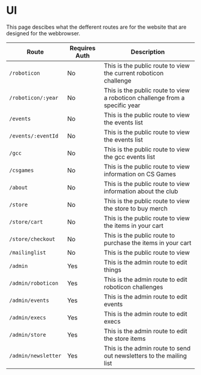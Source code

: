 # UI

This page descibes what the defferent routes are for the website that are designed for
the webbrowser.

| Route | Requires Auth | Description |
| ----- | ------------- | ----------- |
|`/roboticon`| No | This is the public route to view the current roboticon challenge |
|`/roboticon/:year`| No | This is the public route to view a roboticon challenge from a specific year|
|`/events`| No | This is the public route to view the events list |
|`/events/:eventId`| No | This is the public route to view the events list |
|`/gcc`| No | This is the public route to view the gcc events list|
|`/csgames`| No | This is the public route to view information on CS Games|
|`/about`| No | This is the public route to view information about the club|
|`/store`| No | This is the public route to view the store to buy merch |
|`/store/cart`| No | This is the public route to view the items in your cart|
|`/store/checkout`| No | This is the public route to purchase the items in your cart |
|`/mailinglist`| No | This is the public route to view |
|`/admin`| Yes | This is the admin route to edit things|
|`/admin/roboticon`| Yes | This is the admin route to edit roboticon challenges|
|`/admin/events`| Yes | This is the admin route to edit events|
|`/admin/execs`| Yes | This is the admin route to edit execs|
|`/admin/store`| Yes | This is the admin route to edit the store items |
|`/admin/newsletter`| Yes | This is the admin route to send out newsletters to the mailing list|
